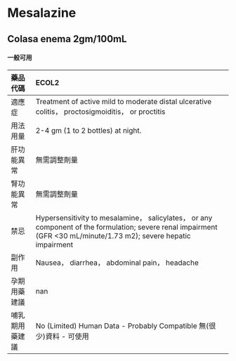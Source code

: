# Mesalazine

## Colasa enema 2gm/100mL

#### 一般可用

| 藥品代碼       | ECOL2                                                                                                                                                              |
|:---------------|:-------------------------------------------------------------------------------------------------------------------------------------------------------------------|
| 適應症         | Treatment of active mild to moderate distal ulcerative colitis， proctosigmoiditis， or proctitis                                                                  |
| 用法用量       | 2-4 gm (1 to 2 bottles) at night.                                                                                                                                  |
| 肝功能異常     | 無需調整劑量                                                                                                                                                       |
| 腎功能異常     | 無需調整劑量                                                                                                                                                       |
| 禁忌           | Hypersensitivity to mesalamine， salicylates， or any component of the formulation; severe renal impairment (GFR <30 mL/minute/1.73 m2); severe hepatic impairment |
| 副作用         | Nausea， diarrhea， abdominal pain， headache                                                                                                                      |
| 孕期用藥建議   | nan                                                                                                                                                                |
| 哺乳期用藥建議 | No (Limited) Human Data - Probably Compatible 無(很少)資料 - 可使用                                                                                                |

